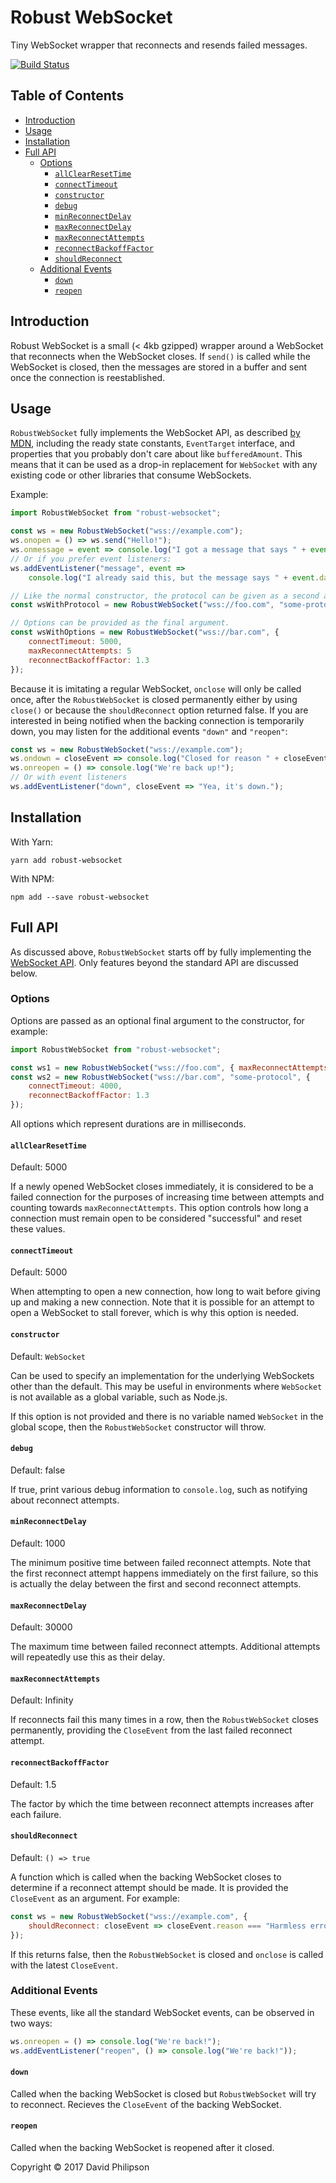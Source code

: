 # Robust WebSocket

Tiny WebSocket wrapper that reconnects and resends failed messages.

[![Build
Status](https://travis-ci.org/dphilipson/robust-websocket.svg?branch=master)](https://travis-ci.org/dphilipson/robust-websocket)

## Table of Contents

<!-- toc -->

- [Introduction](#introduction)
- [Usage](#usage)
- [Installation](#installation)
- [Full API](#full-api)
  * [Options](#options)
    + [`allClearResetTime`](#allclearresettime)
    + [`connectTimeout`](#connecttimeout)
    + [`constructor`](#constructor)
    + [`debug`](#debug)
    + [`minReconnectDelay`](#minreconnectdelay)
    + [`maxReconnectDelay`](#maxreconnectdelay)
    + [`maxReconnectAttempts`](#maxreconnectattempts)
    + [`reconnectBackoffFactor`](#reconnectbackofffactor)
    + [`shouldReconnect`](#shouldreconnect)
  * [Additional Events](#additional-events)
    + [`down`](#down)
    + [`reopen`](#reopen)

<!-- tocstop -->

## Introduction

Robust WebSocket is a small (< 4kb gzipped) wrapper around a WebSocket that
reconnects when the WebSocket closes. If `send()` is called while the WebSocket
is closed, then the messages are stored in a buffer and sent once the connection
is reestablished.

## Usage

`RobustWebSocket` fully implements the WebSocket API, as described [by
MDN](https://developer.mozilla.org/en-US/docs/Web/API/WebSocket), including the
ready state constants, `EventTarget` interface, and properties that you probably
don't care about like `bufferedAmount`. This means that it can be used as a
drop-in replacement for `WebSocket` with any existing code or other libraries
that consume WebSockets.

Example:
```js
import RobustWebSocket from "robust-websocket";

const ws = new RobustWebSocket("wss://example.com");
ws.onopen = () => ws.send("Hello!");
ws.onmessage = event => console.log("I got a message that says " + event.data);
// Or if you prefer event listeners:
ws.addEventListener("message", event =>
    console.log("I already said this, but the message says " + event.data));

// Like the normal constructor, the protocol can be given as a second argument.
const wsWithProtocol = new RobustWebSocket("wss://foo.com", "some-protocol");

// Options can be provided as the final argument.
const wsWithOptions = new RobustWebSocket("wss://bar.com", {
    connectTimeout: 5000,
    maxReconnectAttempts: 5
    reconnectBackoffFactor: 1.3
});
```
Because it is imitating a regular WebSocket, `onclose` will only be called once,
after the `RobustWebSocket` is closed permanently either by using `close()` or
because the `shouldReconnect` option returned false. If you are interested in
being notified when the backing connection is temporarily down, you may listen
for the additional events `"down"` and `"reopen"`:
```js
const ws = new RobustWebSocket("wss://example.com");
ws.ondown = closeEvent => console.log("Closed for reason " + closeEvent.reason);
ws.onreopen = () => console.log("We're back up!");
// Or with event listeners
ws.addEventListener("down", closeEvent => "Yea, it's down.");
```

## Installation

With Yarn:
```
yarn add robust-websocket
```

With NPM:
```
npm add --save robust-websocket
```

## Full API

As discussed above, `RobustWebSocket` starts off by fully implementing the
[WebSocket API](https://developer.mozilla.org/en-US/docs/Web/API/WebSocket).
Only features beyond the standard API are discussed below.

### Options

Options are passed as an optional final argument to the constructor, for
example:
```js
import RobustWebSocket from "robust-websocket";

const ws1 = new RobustWebSocket("wss://foo.com", { maxReconnectAttempts: 5 });
const ws2 = new RobustWebSocket("wss://bar.com", "some-protocol", {
    connectTimeout: 4000,
    reconnectBackoffFactor: 1.3
});
```
All options which represent durations are in milliseconds.

#### `allClearResetTime`

Default: 5000

If a newly opened WebSocket closes immediately, it is considered to be a failed
connection for the purposes of increasing time between attempts and counting
towards `maxReconnectAttempts`. This option controls how long a connection must
remain open to be considered "successful" and reset these values.

#### `connectTimeout`

Default: 5000

When attempting to open a new connection, how long to wait before giving up and
making a new connection. Note that it is possible for an attempt to open a
WebSocket to stall forever, which is why this option is needed.

#### `constructor`

Default: `WebSocket`

Can be used to specify an implementation for the underlying WebSockets other
than the default. This may be useful in environments where `WebSocket` is not
available as a global variable, such as Node.js.

If this option is not provided and there is no variable named `WebSocket` in the
global scope, then the `RobustWebSocket` constructor will throw.

#### `debug`

Default: false

If true, print various debug information to `console.log`, such as notifying
about reconnect attempts.

#### `minReconnectDelay`

Default: 1000

The minimum positive time between failed reconnect attempts. Note that the first
reconnect attempt happens immediately on the first failure, so this is actually
the delay between the first and second reconnect attempts.

#### `maxReconnectDelay`

Default: 30000

The maximum time between failed reconnect attempts. Additional attempts will
repeatedly use this as their delay.

#### `maxReconnectAttempts`

Default: Infinity

If reconnects fail this many times in a row, then the `RobustWebSocket` closes
permanently, providing the `CloseEvent` from the last failed reconnect attempt.

#### `reconnectBackoffFactor`

Default: 1.5

The factor by which the time between reconnect attempts increases after each
failure.

#### `shouldReconnect`

Default: `() => true`

A function which is called when the backing WebSocket closes to determine if a
reconnect attempt should be made. It is provided the `CloseEvent` as an
argument. For example:
```js
const ws = new RobustWebSocket("wss://example.com", {
    shouldReconnect: closeEvent => closeEvent.reason === "Harmless error"
});
```
If this returns false, then the `RobustWebSocket` is closed and `onclose` is
called with the latest `CloseEvent`.

### Additional Events

These events, like all the standard WebSocket events, can be observed in two ways:
```js
ws.onreopen = () => console.log("We're back!");
ws.addEventListener("reopen", () => console.log("We're back!"));
```

#### `down`

Called when the backing WebSocket is closed but `RobustWebSocket` will try to reconnect. Recieves the `CloseEvent` of the backing WebSocket.

#### `reopen`

Called when the backing WebSocket is reopened after it closed.

Copyright © 2017 David Philipson


